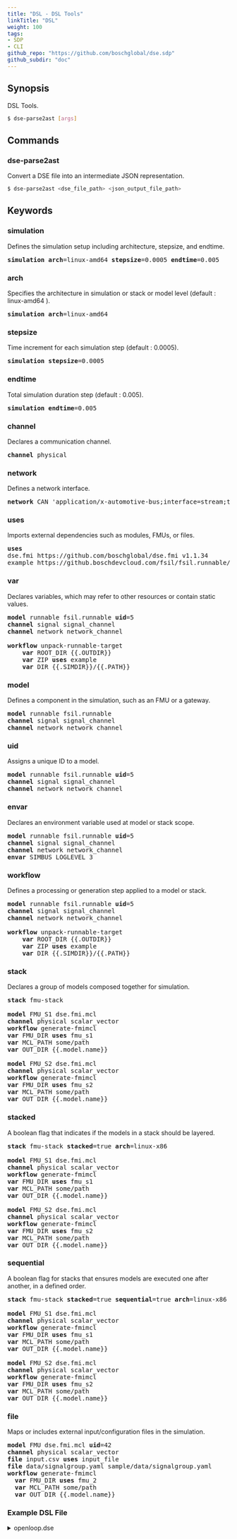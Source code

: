 ```yaml
---
title: "DSL - DSL Tools"
linkTitle: "DSL"
weight: 100
tags:
- SDP
- CLI
github_repo: "https://github.com/boschglobal/dse.sdp"
github_subdir: "doc"
---
```



## Synopsis
DSL Tools.

```bash
$ dse-parse2ast [args]
```


## Commands
### dse-parse2ast

Convert a DSE file into an intermediate JSON representation.

```bash
$ dse-parse2ast <dse_file_path> <json_output_file_path>
```

## Keywords

### simulation
Defines the simulation setup including architecture, stepsize, and endtime.

<pre>
<b>simulation</b> <b>arch</b>=linux-amd64 <b>stepsize</b>=0.0005 <b>endtime</b>=0.005
</pre>

### arch
Specifies the architecture in simulation or stack or model level (default : linux-amd64 ).
<pre>
<b>simulation</b> <b>arch</b>=linux-amd64
</pre>

### stepsize
Time increment for each simulation step (default : 0.0005).
<pre>
<b>simulation</b> <b>stepsize</b>=0.0005
</pre>

### endtime
Total simulation duration step (default : 0.005).
<pre>
<b>simulation</b> <b>endtime</b>=0.005
</pre>

### channel  
Declares a communication channel.
<pre>
<b>channel</b> physical
</pre>

### network  
Defines a network interface.
<pre>
<b>network</b> CAN 'application/x-automotive-bus;interface=stream;type=frame;bus=can;schema=fbs;bus_id=1'
</pre>

### uses  
Imports external dependencies such as modules, FMUs, or files.
<pre>
<b>uses</b>
dse.fmi https://github.com/boschglobal/dse.fmi v1.1.34
example https://github.boschdevcloud.com/fsil/fsil.runnable/releases/download/v1.1.2/example.zip <b>token</b>={{.GHE_PAT}}
</pre>

### var  
Declares variables, which may refer to other resources or contain static values.
<pre>
<b>model</b> runnable fsil.runnable <b>uid</b>=5
<b>channel</b> signal signal_channel
<b>channel</b> network network_channel

<b>workflow</b> unpack-runnable-target
    <b>var</b> ROOT_DIR {{.OUTDIR}}
    <b>var</b> ZIP <b>uses</b> example
    <b>var</b> DIR {{.SIMDIR}}/{{.PATH}}
</pre>

### model  
Defines a component in the simulation, such as an FMU or a gateway.
<pre>
<b>model</b> runnable fsil.runnable
<b>channel</b> signal signal_channel
<b>channel</b> network network_channel
</pre>

### uid  
Assigns a unique ID to a model.
<pre>
<b>model</b> runnable fsil.runnable <b>uid</b>=5
<b>channel</b> signal signal_channel
<b>channel</b> network network_channel
</pre>

### envar  
Declares an environment variable used at model or stack scope.
<pre>
<b>model</b> runnable fsil.runnable <b>uid</b>=5
<b>channel</b> signal signal_channel
<b>channel</b> network network_channel
<b>envar</b> SIMBUS_LOGLEVEL 3
</pre>

### workflow  
Defines a processing or generation step applied to a model or stack.
<pre>
<b>model</b> runnable fsil.runnable <b>uid</b>=5
<b>channel</b> signal signal_channel
<b>channel</b> network network_channel

<b>workflow</b> unpack-runnable-target
    <b>var</b> ROOT_DIR {{.OUTDIR}}
    <b>var</b> ZIP <b>uses</b> example
    <b>var</b> DIR {{.SIMDIR}}/{{.PATH}}
</pre>

### stack  
Declares a group of models composed together for simulation.
<pre>
<b>stack</b> fmu-stack

<b>model</b> FMU_S1 dse.fmi.mcl
<b>channel</b> physical scalar_vector
<b>workflow</b> generate-fmimcl
<b>var</b> FMU_DIR <b>uses</b> fmu_s1
<b>var</b> MCL_PATH some/path
<b>var</b> OUT_DIR {{.model.name}}

<b>model</b> FMU_S2 dse.fmi.mcl
<b>channel</b> physical scalar_vector
<b>workflow</b> generate-fmimcl
<b>var</b> FMU_DIR <b>uses</b> fmu_s2
<b>var</b> MCL_PATH some/path
<b>var</b> OUT_DIR {{.model.name}}
</pre>

### stacked  
A boolean flag that indicates if the models in a stack should be layered.
<pre>
<b>stack</b> fmu-stack <b>stacked</b>=true <b>arch</b>=linux-x86

<b>model</b> FMU_S1 dse.fmi.mcl
<b>channel</b> physical scalar_vector
<b>workflow</b> generate-fmimcl
<b>var</b> FMU_DIR <b>uses</b> fmu_s1
<b>var</b> MCL_PATH some/path
<b>var</b> OUT_DIR {{.model.name}}

<b>model</b> FMU_S2 dse.fmi.mcl
<b>channel</b> physical scalar_vector
<b>workflow</b> generate-fmimcl
<b>var</b> FMU_DIR <b>uses</b> fmu_s2
<b>var</b> MCL_PATH some/path
<b>var</b> OUT_DIR {{.model.name}}
</pre>

### sequential  
A boolean flag for stacks that ensures models are executed one after another, in a defined order.
<pre>
<b>stack</b> fmu-stack <b>stacked</b>=true <b>sequential</b>=true <b>arch</b>=linux-x86

<b>model</b> FMU_S1 dse.fmi.mcl
<b>channel</b> physical scalar_vector
<b>workflow</b> generate-fmimcl
<b>var</b> FMU_DIR <b>uses</b> fmu_s1
<b>var</b> MCL_PATH some/path
<b>var</b> OUT_DIR {{.model.name}}

<b>model</b> FMU_S2 dse.fmi.mcl
<b>channel</b> physical scalar_vector
<b>workflow</b> generate-fmimcl
<b>var</b> FMU_DIR <b>uses</b> fmu_s2
<b>var</b> MCL_PATH some/path
<b>var</b> OUT_DIR {{.model.name}}
</pre>

### file  
Maps or includes external input/configuration files in the simulation.
<pre>
<b>model</b> FMU dse.fmi.mcl <b>uid</b>=42
<b>channel</b> physical scalar_vector
<b>file</b> input.csv <b>uses</b> input_file
<b>file</b> data/signalgroup.yaml sample/data/signalgroup.yaml
<b>workflow</b> generate-fmimcl
  <b>var</b> FMU_DIR <b>uses</b> fmu_2
  <b>var</b> MCL_PATH some/path
  <b>var</b> OUT_DIR {{.model.name}}
</pre>

### Example DSL File

<details>
<summary>openloop.dse</summary>

<pre>
<b>simulation</b> <b>arch</b>=linux-amd64
<b>channel</b> physical

<b>uses</b>
dse.modelc https://github.com/boschglobal/dse.modelc v2.1.23
dse.fmi https://github.com/boschglobal/dse.fmi v1.1.23
linear_fmu https://github.com/boschglobal/dse.fmi/releases/download/v1.1.23/Fmi-1.1.23-linux-amd64.zip <b>path</b>=examples/fmu/linear/fmi2/linear.fmu

<b>model</b> input dse.modelc.csv
<b>channel</b> physical signal_channel
<b>envar</b> CSV_FILE model/input/data/input.csv
<b>file</b> input.csv input/openloop.csv
<b>file</b> signalgroup.yaml input/signalgroup.yaml

<b>model</b> linear dse.fmi.mcl
<b>channel</b> physical signal_channel
<b>envar</b> MEASUREMENT_FILE /sim/measurement.mf4
<b>workflow</b> generate-fmimcl
<b>var</b> FMU_DIR <b>uses</b> linear_fmu
<b>var</b> OUT_DIR {{.PATH}}/data
<b>var</b> MCL_PATH {{.PATH}}/lib/libfmimcl.so
</pre>
</details>
